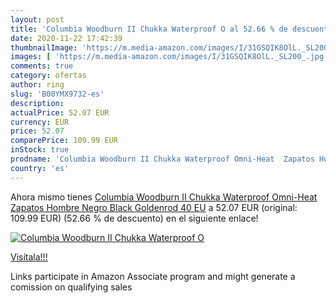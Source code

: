```yaml
---
layout: post
title: 'Columbia Woodburn II Chukka Waterproof O al 52.66 % de descuento'
date: 2020-11-22 17:42:39
thumbnailImage: 'https://m.media-amazon.com/images/I/31GSQIK8OlL._SL200_.jpg'
images: [ 'https://m.media-amazon.com/images/I/31GSQIK8OlL._SL200_.jpg' ]
comments: true
category: ofertas
author: ring
slug: 'B00YMX9732-es'
description:
actualPrice: 52.07 EUR
currency: EUR
price: 52.07
comparePrice: 109.99 EUR
inStock: true
prodname: 'Columbia Woodburn II Chukka Waterproof Omni-Heat  Zapatos Hombre  Negro  Black  Goldenrod   40 EU'
country: 'es'
---
```


Ahora mismo tienes [Columbia Woodburn II Chukka Waterproof Omni-Heat  Zapatos Hombre  Negro  Black  Goldenrod   40 EU](https://www.amazon.es/dp/B00YMX9732/?tag=tolees-21) a 52.07 EUR (original: 109.99 EUR) (52.66 %  de descuento) en el siguiente enlace!

[![Columbia Woodburn II Chukka Waterproof O](https://m.media-amazon.com/images/I/31GSQIK8OlL._SL200_.jpg)](https://www.amazon.es/dp/B00YMX9732/?tag=tolees-21)

[Visítala!!!](https://www.amazon.es/dp/B00YMX9732/?tag=tolees-21)

Links participate in Amazon Associate program and might generate a comission on qualifying sales
